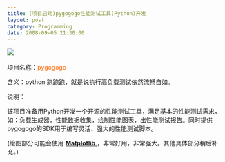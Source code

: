 ```yaml
---
title: (项目启动)pygogogo性能测试工具(Python)开发
layout: post
category: Programming
date: 2008-09-05 21:30:00
---
```


![](http://www.cnblogs.com/images/cnblogs_com/coderzh/pygogogo.png)&nbsp;

项目名称：<font style="color: #ff6600;">pygogogo</font>

含义：python 跑跑跑，就是说执行高负载测试依然流畅自如。

说明：

该项目准备用Python开发一个开源的性能测试工具，满足基本的性能测试需求，如：负载生成器，性能数据收集，绘制性能图表，出性能测试报告。同时提供pygogogo的SDK用于编写灵活、强大的性能测试脚本。

(绘图部分可能会使用 [**Matplotlib** ](http://matplotlib.sourceforge.net/)，非常好用，非常强大。其他具体部分稍后补充。)
